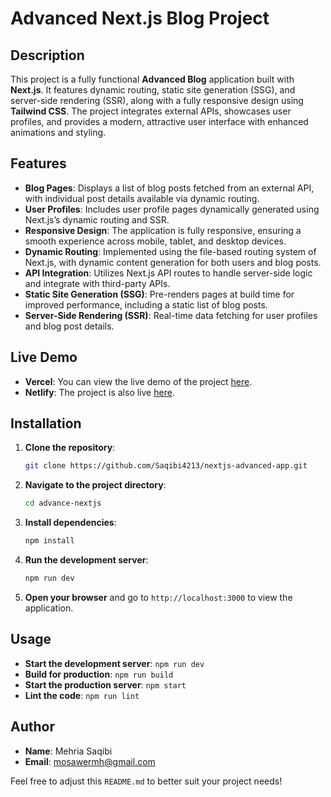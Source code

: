 # Advanced Next.js Blog Project

## Description

This project is a fully functional **Advanced Blog** application built with **Next.js**. It features dynamic routing, static site generation (SSG), and server-side rendering (SSR), along with a fully responsive design using **Tailwind CSS**. The project integrates external APIs, showcases user profiles, and provides a modern, attractive user interface with enhanced animations and styling.

## Features

- **Blog Pages**: Displays a list of blog posts fetched from an external API, with individual post details available via dynamic routing.
- **User Profiles**: Includes user profile pages dynamically generated using Next.js’s dynamic routing and SSR.
- **Responsive Design**: The application is fully responsive, ensuring a smooth experience across mobile, tablet, and desktop devices.
- **Dynamic Routing**: Implemented using the file-based routing system of Next.js, with dynamic content generation for both users and blog posts.
- **API Integration**: Utilizes Next.js API routes to handle server-side logic and integrate with third-party APIs.
- **Static Site Generation (SSG)**: Pre-renders pages at build time for improved performance, including a static list of blog posts.
- **Server-Side Rendering (SSR)**: Real-time data fetching for user profiles and blog post details.

## Live Demo

- **Vercel**: You can view the live demo of the project [here]().
- **Netlify**: The project is also live [here](https://66f70bef576d5ed6ae3bb435--startling-pastelito-d20bff.netlify.app/).

## Installation

1. **Clone the repository**:

    ```bash
    git clone https://github.com/Saqibi4213/nextjs-advanced-app.git
    ```

2. **Navigate to the project directory**:

    ```bash
    cd advance-nextjs
    ```

3. **Install dependencies**:

    ```bash
    npm install
    ```

4. **Run the development server**:

    ```bash
    npm run dev
    ```

5. **Open your browser** and go to `http://localhost:3000` to view the application.

## Usage

- **Start the development server**: `npm run dev`
- **Build for production**: `npm run build`
- **Start the production server**: `npm start`
- **Lint the code**: `npm run lint`

## Author

- **Name**: Mehria Saqibi
- **Email**: [mosawermh@gmail.com](mailto:mosawermh@gmail.com)

Feel free to adjust this `README.md` to better suit your project needs!
